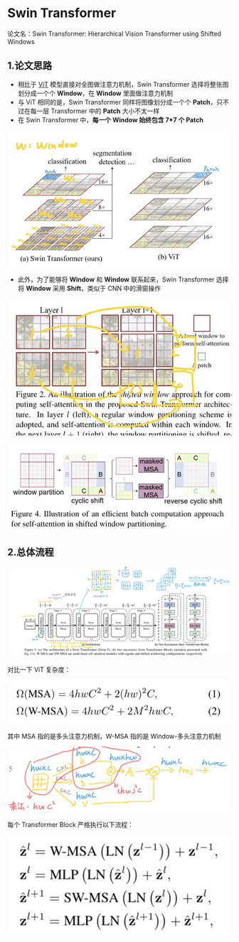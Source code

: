 # Swin Transformer

论文名：Swin Transformer: Hierarchical Vision Transformer using Shifted Windows

## 1.论文思路

- 相比于 [ViT](ViT.md) 模型直接对全图做注意力机制，Swin Transformer 选择将整张图划分成一个个 **Window**，在 **Window** 里面做注意力机制
- 与 ViT 相同的是，Swin Transformer 同样将图像划分成一个个 **Patch**，只不过在每一层 Transformer 中的 **Patch** 大小不太一样
- 在 Swin Transformer 中，**每一个 Window 始终包含 7*7 个 Patch**

![window](SwinT_Pic/1.jpeg)

- 此外，为了能够将 **Window** 和 **Window** 联系起来，Swin Transformer 选择将 **Window** 采用 **Shift**，类似于 CNN 中的滑窗操作

![shift](SwinT_Pic/2.jpeg)

![masked-MSA](SwinT_Pic/8.jpeg)

## 2.总体流程

![overall](SwinT_Pic/3.jpeg)

对比一下 ViT 复杂度：

![O](SwinT_Pic/4.jpeg)

其中 MSA 指的是多头注意力机制，W-MSA 指的是 Window-多头注意力机制

![computation](SwinT_Pic/5.jpeg)

每个 Transformer Block 严格执行以下流程：

![process](SwinT_Pic/7.jpeg)





